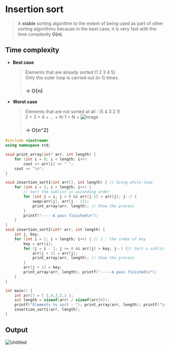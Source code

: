# Insertion sort
>A **stable** sorting algorithm to the extent of being used as part of other sorting algorithms because in the best case, it is very fast with the time complexity **O(n)**.

## Time complexity
- **Best case**
  >Elements that are already sorted (1 2 3 4 5)<br>
  >Only the outer loop is carried out (n-1) times.<br>
  > ### -> O(n)
- **Worst case**
  >Elements that are not sorted at all : (5 4 3 2 1)<br>
  >2 + 3 + 4 + ... + N-1 + N = ![image](https://user-images.githubusercontent.com/67142421/149545993-042d9d32-351e-4220-99a2-2ea2d31a8d04.png) 
  >### -> O(n^2)


~~~c++
#include <iostream>
using namespace std;

void print_array(int* arr, int length) {
	for (int i = 0; i < length; i++)
		cout << arr[i] << " ";
	cout << "\n";
}

void insertion_sort1(int arr[], int length) { // Using while-loop
	for (int i = 1; i < length; i++) {
		// Sort the sublist in ascending order
		for (int j = i; j > 0 && arr[j-1] > arr[j]; j--) {
			swap(arr[j], arr[j - 1]);
			print_array(arr, length); // Show the process
		}
		printf("-----A pass finished\n");
	}
}
void insertion_sort2(int* arr, int length) {
	int j, key;
	for (int i = 1; i < length; i++) { // i : the index of key
		key = arr[i];
		for (j = i - 1; j >= 0 && arr[j] > key; j--) {// Sort a sublist up to index i. The sublist up to index i - 1 has already been sorted.
			arr[j + 1] = arr[j];
			print_array(arr, length); // Show the process
		}
		arr[j + 1] = key;
		print_array(arr, length); printf("-----A pass finished\n");
	}
}

int main() {
	int arr[] = { 5,4,3,2,1 };
	int length = sizeof(arr) / sizeof(arr[0]);
	printf("Elements to sort : "); print_array(arr, length); printf("\n");
	insertion_sort1(arr, length);
}
~~~

## Output
![Untitled](https://user-images.githubusercontent.com/67142421/149538271-30537d3e-790f-44d9-bc1a-056e43916857.png)
